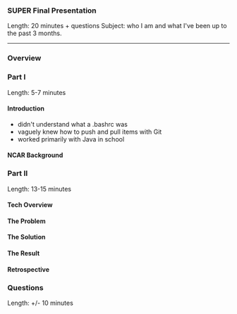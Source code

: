 ### SUPER Final Presentation

Length: 20 minutes + questions
Subject: who I am and what I've been up to the past 3 months.

---------

### Overview



### Part I

Length: 5-7 minutes

#### Introduction

+ didn't understand what a .bashrc was
+ vaguely knew how to push and pull items with Git
+ worked primarily with Java in school

#### NCAR Background



### Part II

Length: 13-15 minutes

#### Tech Overview



#### The Problem



#### The Solution



#### The Result



#### Retrospective



### Questions

Length: +/- 10 minutes